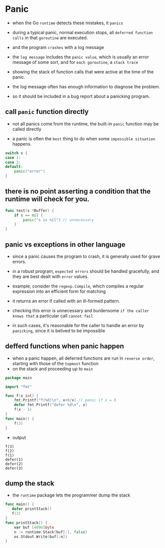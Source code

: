 # Panic

- when the Go `runtime` detects these mistakes, it `panics`
- during a typical panic, normal execution stops, all `deferred function calls` in that `goroutine` are executed.
- and the program `crashes` with a log message

- the `log message` includes the `panic value`, which is usually an error message of some sort, and for `each goroutine`, a `stack trace`
- showing the stack of function calls that were active at the time of the panic.

- the log message often has enough information to diagnose the problem.
- so it should be included in a bug report about a panicking program.

## call `panic` function directly

- not all panics come from the runtime, the built-in `panic` function may be called directly

- a panic is often the `best` thing to do when some `impossible situation` happens.
```go
switch s {
case 1:
case 2:
default:
    panic("error")
}
```

## there is no point asserting a condition that the runtime will check for you.
```go
func test(s *Buffer) {
    if s == nil {
        panic("s is nil") // unnecessary
    }
}
```

## panic vs exceptions in other language

- since a panic causes the program to crash, it is generally used for grave errors.
- in a robust program, `expected errors` should be handled gracefully, and they are best dealt with `error` values.

- example, consider the `regexp.Compile`, which compiles a regular expression into an efficient form for matching
- it returns an error if called with an ill-formed pattern.
- checking this error is unnecessary and burdensome `if the caller knows that` a particular call `cannot fail`
- in such cases, it's reasonable for the caller to handle an error by `panicking`, since it is belived to be impossible

## defferd functions when panic happen

- when a panic happen, all deferred functions are run in `reverse order`, starting with those of the `topmost` function 
- on the stack and proceeding up to `main`

```go
package main

import "fmt"

func f(x int) {
	fmt.Printf("f(%d)\n", x+0/x) // panic if x = 0
	defer fmt.Printf("defer %d\n", x)
	f(x - 1)
}
func main() {
	f(3)
}
```
- output
```
f(3)
f(2)
f(1)
defer(1)
defer(2)
defer(3)
```

## dump the stack 

- the `runtime` package lets the programmer dump the stack
```go
func main() {
   defer printStack() 
   f(3)
}
func printStack() {
    var buf [4096]byte
    n := runtime.Stack(buf[:], false)
    os.Stdout.Write(buf[:n])
}
```
